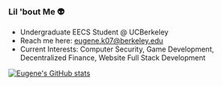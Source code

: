 ### Lil 'bout Me 👽

<!--
**eugenek07/eugenek07** is a ✨ _special_ ✨ repository because its `README.md` (this file) appears on your GitHub profile.

Here are some ideas to get you started:

- 🔭 I’m currently working on ...
- 🌱 I’m currently learning ...
- 👯 I’m looking to collaborate on ...
- 🤔 I’m looking for help with ...
- 💬 Ask me about ...
- 📫 How to reach me: ...
- 😄 Pronouns: ...
- ⚡ Fun fact: ...
-->

- Undergraduate EECS Student @ UCBerkeley
- Reach me here: eugene.k07@berkeley.edu
- Current Interests: Computer Security, Game Development, Decentralized Finance, Website Full Stack Development

[![Eugene's GitHub stats](https://github-readme-stats.vercel.app/api?username=eugenek07)](https://github.com/eugenek07/github-readme-stats)
